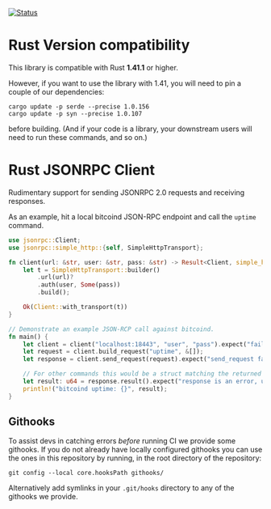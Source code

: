 [![Status](https://travis-ci.org/apoelstra/rust-jsonrpc.png?branch=master)](https://travis-ci.org/apoelstra/rust-jsonrpc)

# Rust Version compatibility

This library is compatible with Rust **1.41.1** or higher.

However, if you want to use the library with 1.41, you will need to pin a couple of
our dependencies:

```
cargo update -p serde --precise 1.0.156
cargo update -p syn --precise 1.0.107
```

before building. (And if your code is a library, your downstream users will need to
run these commands, and so on.)

# Rust JSONRPC Client

Rudimentary support for sending JSONRPC 2.0 requests and receiving responses.

As an example, hit a local bitcoind JSON-RPC endpoint and call the `uptime` command.

```rust
use jsonrpc::Client;
use jsonrpc::simple_http::{self, SimpleHttpTransport};

fn client(url: &str, user: &str, pass: &str) -> Result<Client, simple_http::Error> {
    let t = SimpleHttpTransport::builder()
        .url(url)?
        .auth(user, Some(pass))
        .build();

    Ok(Client::with_transport(t))
}

// Demonstrate an example JSON-RCP call against bitcoind.
fn main() {
    let client = client("localhost:18443", "user", "pass").expect("failed to create client");
    let request = client.build_request("uptime", &[]);
    let response = client.send_request(request).expect("send_request failed");

    // For other commands this would be a struct matching the returned json.
    let result: u64 = response.result().expect("response is an error, use check_error");
    println!("bitcoind uptime: {}", result);
}
```

## Githooks

To assist devs in catching errors _before_ running CI we provide some githooks. If you do not
already have locally configured githooks you can use the ones in this repository by running, in the
root directory of the repository:
```
git config --local core.hooksPath githooks/
```

Alternatively add symlinks in your `.git/hooks` directory to any of the githooks we provide.
